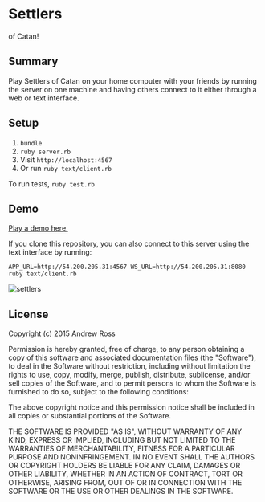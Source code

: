# Settlers

of Catan!

## Summary

Play Settlers of Catan on your home computer with your friends by running the server on one machine and having others connect to it either through a web or text interface.

## Setup

1. `bundle`
2. `ruby server.rb`
3. Visit `http://localhost:4567`
4. Or run `ruby text/client.rb`

To run tests, `ruby test.rb`

## Demo

[Play a demo here.](http://ec2-54-200-205-31.us-west-2.compute.amazonaws.com:4567)

If you clone this repository, you can also connect to this server using the text interface by running:

```
APP_URL=http://54.200.205.31:4567 WS_URL=http://54.200.205.31:8080 ruby text/client.rb
```

![settlers](https://cloud.githubusercontent.com/assets/1022564/10851499/d192053e-7f01-11e5-839d-b19237b8b6c5.gif)

## License

Copyright (c) 2015 Andrew Ross

Permission is hereby granted, free of charge, to any person obtaining a copy
of this software and associated documentation files (the "Software"), to deal
in the Software without restriction, including without limitation the rights
to use, copy, modify, merge, publish, distribute, sublicense, and/or sell
copies of the Software, and to permit persons to whom the Software is
furnished to do so, subject to the following conditions:

The above copyright notice and this permission notice shall be included in
all copies or substantial portions of the Software.

THE SOFTWARE IS PROVIDED "AS IS", WITHOUT WARRANTY OF ANY KIND, EXPRESS OR
IMPLIED, INCLUDING BUT NOT LIMITED TO THE WARRANTIES OF MERCHANTABILITY,
FITNESS FOR A PARTICULAR PURPOSE AND NONINFRINGEMENT. IN NO EVENT SHALL THE
AUTHORS OR COPYRIGHT HOLDERS BE LIABLE FOR ANY CLAIM, DAMAGES OR OTHER
LIABILITY, WHETHER IN AN ACTION OF CONTRACT, TORT OR OTHERWISE, ARISING FROM,
OUT OF OR IN CONNECTION WITH THE SOFTWARE OR THE USE OR OTHER DEALINGS IN
THE SOFTWARE.
